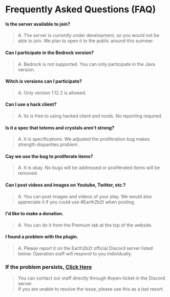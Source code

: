 # Frequently Asked Questions (FAQ)
#### Is the server available to join?
>A. The server is currently under development, so you would not be able to join. We plan to open it to the public around this summer.

#### Can I participate in the Bedrock version?
>A. Bedrock is not supported. You can only participate in the Java version.

#### Witch is versions can I participate?
>A. Only version 1.12.2 is allowed.

#### Can I use a hack client?
>A. Its is free to using hacked client and mods. No reporting required.    

#### Is it a spec that totems and crystals aren't strong?
>A. It is specifications. We adjusted the proliferation bug makes strength disparities problem.

#### Cay we use the bug to proliferate items?
>A. It is okay. No bugs will be addressed or proliferated items will be removed.

#### Can I post videos and images on Youtube, Twitter, etc.?
>A. You can post images and videos of your play. We would also appreciate it if you could use #Earth2b2t when posting.

#### I'd like to make a donation.
>A. You can do it from the Premium tab at the top of the website.

#### I found a problem with the plugin.
>A. Please report it on the Earth2b2t official Discord server listed below.
> Operation staff will respond to you individually.

### If the problem persists, [Click Here](https://discord.com/invite/BAbRphhAgt )
>You can contact our staff directly through #open-ticket in the Discord server.  
>If you are unable to resolve the issue, please use this as a last resort.
